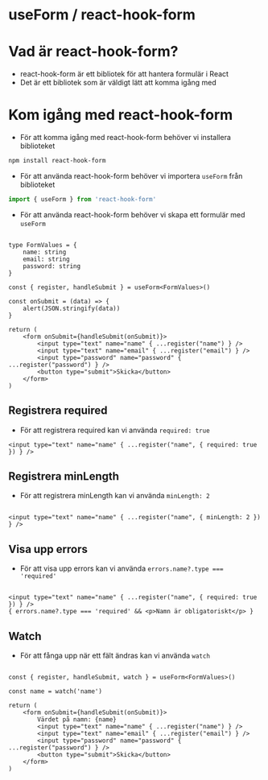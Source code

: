 # useForm / react-hook-form

# Vad är react-hook-form?

- react-hook-form är ett bibliotek för att hantera formulär i React
- Det är ett bibliotek som är väldigt lätt att komma igång med

# Kom igång med react-hook-form

- För att komma igång med react-hook-form behöver vi installera biblioteket

```bash
npm install react-hook-form
```

- För att använda react-hook-form behöver vi importera `useForm` från biblioteket

```jsx
import { useForm } from 'react-hook-form'
```

- För att använda react-hook-form behöver vi skapa ett formulär med `useForm`

```tsx

type FormValues = {
    name: string
    email: string
    password: string
}

const { register, handleSubmit } = useForm<FormValues>()

const onSubmit = (data) => {
    alert(JSON.stringify(data))
}

return (
    <form onSubmit={handleSubmit(onSubmit)}>
        <input type="text" name="name" { ...register("name") } />
        <input type="text" name="email" { ...register("email") } />
        <input type="password" name="password" { ...register("password") } />
        <button type="submit">Skicka</button>
    </form>
)
```

## Registrera required

- För att registrera required kan vi använda `required: true`

```tsx
<input type="text" name="name" { ...register("name", { required: true }) } />
```

## Registrera minLength

- För att registrera minLength kan vi använda `minLength: 2`

```tsx

<input type="text" name="name" { ...register("name", { minLength: 2 }) } />
```

## Visa upp errors

- För att visa upp errors kan vi använda `errors.name?.type === 'required'`

```tsx

<input type="text" name="name" { ...register("name", { required: true }) } />
{ errors.name?.type === 'required' && <p>Namn är obligatoriskt</p> }
```

## Watch

- För att fånga upp när ett fält ändras kan vi använda `watch`

```tsx

const { register, handleSubmit, watch } = useForm<FormValues>()

const name = watch('name')

return (
    <form onSubmit={handleSubmit(onSubmit)}>
        Värdet på namn: {name}
        <input type="text" name="name" { ...register("name") } />
        <input type="text" name="email" { ...register("email") } />
        <input type="password" name="password" { ...register("password") } />
        <button type="submit">Skicka</button>
    </form>
)
```